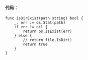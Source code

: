 #### 代码：
    func isDirExist(path string) bool {
    	_, err := os.Stat(path)
    	if err != nil {
    		return os.IsExist(err)
    	} else {
    		// return file.IsDir()
    		return true
    	}
    }
